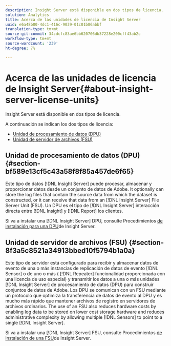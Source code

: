 ```yaml
---
description: Insight Server está disponible en dos tipos de licencia.
solution: Analytics
title: Acerca de las unidades de licencia de Insight Server
uuid: e6a48b00-4dc1-416c-9039-01c01b86abbf
translation-type: tm+mt
source-git-commit: 34cdcfc83ae6bb620706db37228e200cff43ab2c
workflow-type: tm+mt
source-wordcount: '239'
ht-degree: 7%

---
```



# Acerca de las unidades de licencia de Insight Server{#about-insight-server-license-units}

Insight Server está disponible en dos tipos de licencia.

A continuación se indican los dos tipos de licencia:

* [Unidad de procesamiento de datos (DPU)](../../../home/c-inst-svr/c-install-ins-svr/c-abt-inst-svr-lic-units.md#section-bf589e13cf5c43a58f8f85a457de6f65)
* [Unidad de servidor de archivos (FSU)](../../../home/c-inst-svr/c-install-ins-svr/c-abt-inst-svr-lic-units.md#section-8f3a5c8521a34913bbed10f5794b1a0a)

## Unidad de procesamiento de datos (DPU) {#section-bf589e13cf5c43a58f8f85a457de6f65}

Este tipo de datos [!DNL Insight Server] puede procesar, almacenar y proporcionar datos desde un conjunto de datos de Adobe. It optionally can store the log files that contain the source data from which the dataset is constructed, or it can receive that data from an [!DNL Insight Server] File Server Unit (FSU). Un DPU es el tipo de [!DNL Insight Server] interacción directa entre [!DNL Insight] y [!DNL Report] los clientes.

Si va a instalar una [!DNL Insight Server] DPU, consulte Procedimientos [de instalación para una DPU](../../../home/c-inst-svr/c-install-ins-svr/t-install-proc-inst-svr-dpu/t-install-proc-inst-svr-dpu.md#task-ce1ac85294604467ab750b24176d25bc)de Insight Server.

## Unidad de servidor de archivos (FSU) {#section-8f3a5c8521a34913bbed10f5794b1a0a}

Este tipo de servidor está configurado para recibir y almacenar datos de evento de una o más instancias de replicación de datos de evento [!DNL Sensor] o de uno o más ( [!DNL Repeater] funcionalidad proporcionada con una licencia de uso especial) y transmitir los datos a una o más unidades [!DNL Insight Server] de procesamiento de datos (DPU) para construir conjuntos de datos de Adobe. Los DPU se comunican con un FSU mediante un protocolo que optimiza la transferencia de datos de evento al DPU y es mucho más rápido que mantener archivos de registro en servidores de archivos ordinarios. The use of an FSU also reduces hardware costs by enabling log data to be stored on lower cost storage hardware and reduces administrative complexity by allowing multiple [!DNL Sensors] to point to a single [!DNL Insight Server].

Si va a instalar una [!DNL Insight Server] FSU, consulte Procedimientos [de instalación de una FSU](../../../home/c-inst-svr/c-install-ins-svr/t-inst-proc-fsu.md#task-e4a4a791b6694119ba45b36f3e573016)de Insight Server.
